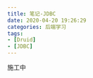 ```yaml
---
title: 笔记-JDBC
date: 2020-04-20 19:26:29
categories: 后端学习
tags:
- [Druid]
- [JDBC]
---
```


施工中

<!-- more -->